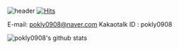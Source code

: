 ![header](https://capsule-render.vercel.app/api?type=transparent&fontColor=703ee5&text=WELCOME&height=150&fontSize=60&desc=Only%20Use%20Text&descAlignY=75&descAlign=60)
[![Hits](https://hits.seeyoufarm.com/api/count/incr/badge.svg?url=https%3A%2F%2Fgithub.com%2Fpokly0908&count_bg=%23258FCB&title_bg=%232E377C&title=HI%21&edge_flat=false)](https://hits.seeyoufarm.com)

E-mail: pokly0908@naver.com
Kakaotalk ID : pokly0908

![pokly0908's github stats](https://github-readme-stats.vercel.app/api?username=pokly0908&show_icons=true)
